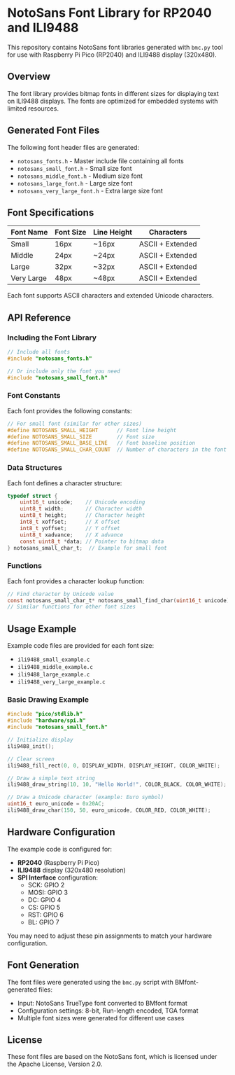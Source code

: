 # NotoSans Font Library for RP2040 and ILI9488

This repository contains NotoSans font libraries generated with `bmc.py` tool for use with Raspberry Pi Pico (RP2040) and ILI9488 display (320x480).

## Overview

The font library provides bitmap fonts in different sizes for displaying text on ILI9488 displays. The fonts are optimized for embedded systems with limited resources.

## Generated Font Files

The following font header files are generated:

- `notosans_fonts.h` - Master include file containing all fonts
- `notosans_small_font.h` - Small size font
- `notosans_middle_font.h` - Medium size font
- `notosans_large_font.h` - Large size font
- `notosans_very_large_font.h` - Extra large size font

## Font Specifications

| Font Name | Font Size | Line Height | Characters |
|-----------|-----------|-------------|------------|
| Small     | 16px      | ~16px       | ASCII + Extended |
| Middle    | 24px      | ~24px       | ASCII + Extended |
| Large     | 32px      | ~32px       | ASCII + Extended |
| Very Large| 48px      | ~48px       | ASCII + Extended |

Each font supports ASCII characters and extended Unicode characters.

## API Reference

### Including the Font Library

```c
// Include all fonts
#include "notosans_fonts.h"

// Or include only the font you need
#include "notosans_small_font.h"
```

### Font Constants

Each font provides the following constants:

```c
// For small font (similar for other sizes)
#define NOTOSANS_SMALL_HEIGHT      // Font line height
#define NOTOSANS_SMALL_SIZE        // Font size
#define NOTOSANS_SMALL_BASE_LINE   // Font baseline position
#define NOTOSANS_SMALL_CHAR_COUNT  // Number of characters in the font
```

### Data Structures

Each font defines a character structure:

```c
typedef struct {
    uint16_t unicode;    // Unicode encoding
    uint8_t width;       // Character width
    uint8_t height;      // Character height
    int8_t xoffset;      // X offset
    int8_t yoffset;      // Y offset
    uint8_t xadvance;    // X advance
    const uint8_t *data; // Pointer to bitmap data
} notosans_small_char_t;  // Example for small font
```

### Functions

Each font provides a character lookup function:

```c
// Find character by Unicode value
const notosans_small_char_t* notosans_small_find_char(uint16_t unicode);
// Similar functions for other font sizes
```

## Usage Example

Example code files are provided for each font size:

- `ili9488_small_example.c`
- `ili9488_middle_example.c`
- `ili9488_large_example.c`
- `ili9488_very_large_example.c`

### Basic Drawing Example

```c
#include "pico/stdlib.h"
#include "hardware/spi.h"
#include "notosans_small_font.h"

// Initialize display
ili9488_init();

// Clear screen
ili9488_fill_rect(0, 0, DISPLAY_WIDTH, DISPLAY_HEIGHT, COLOR_WHITE);

// Draw a simple text string
ili9488_draw_string(10, 10, "Hello World!", COLOR_BLACK, COLOR_WHITE);

// Draw a Unicode character (example: Euro symbol)
uint16_t euro_unicode = 0x20AC;
ili9488_draw_char(150, 50, euro_unicode, COLOR_RED, COLOR_WHITE);
```

## Hardware Configuration

The example code is configured for:

- **RP2040** (Raspberry Pi Pico)
- **ILI9488** display (320x480 resolution)
- **SPI Interface** configuration:
  - SCK: GPIO 2
  - MOSI: GPIO 3
  - DC: GPIO 4
  - CS: GPIO 5
  - RST: GPIO 6
  - BL: GPIO 7

You may need to adjust these pin assignments to match your hardware configuration.

## Font Generation

The font files were generated using the `bmc.py` script with BMfont-generated files:
- Input: NotoSans TrueType font converted to BMfont format
- Configuration settings: 8-bit, Run-length encoded, TGA format
- Multiple font sizes were generated for different use cases

## License

These font files are based on the NotoSans font, which is licensed under the Apache License, Version 2.0. 